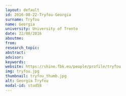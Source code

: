 ```yaml
---
layout: default 
id: 2016-08-22-Tryfou-Georgia
surname: Tryfou
name: Georgia
university: University of Trento
date: 22/08/2016
aboutme: 
from: 
research_topic: 
abstract: 
advisor: 
keywords: 
website: https://shine.fbk.eu/people/profile/tryfou
img: tryfou.jpg
thumbnail: tryfou_thumb.jpg
alt: Georgia Tryfou
modal-id: stud58
---
```

